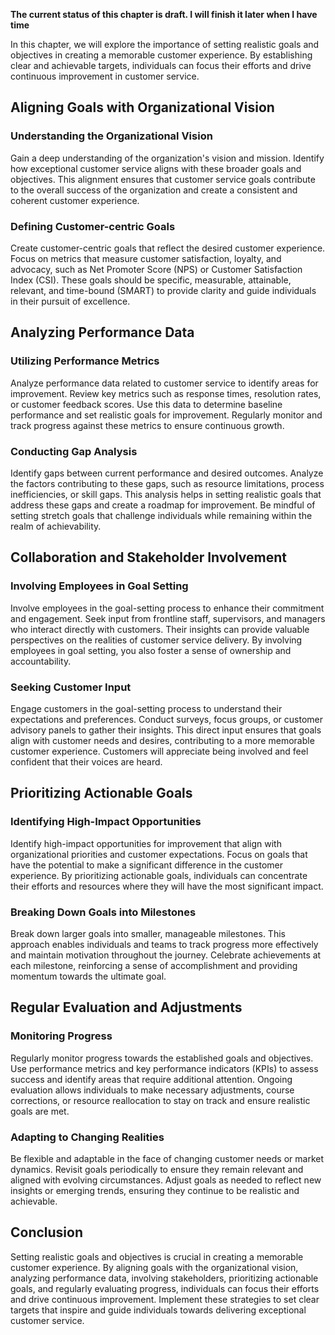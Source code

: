 **The current status of this chapter is draft. I will finish it later when I have time**

In this chapter, we will explore the importance of setting realistic goals and objectives in creating a memorable customer experience. By establishing clear and achievable targets, individuals can focus their efforts and drive continuous improvement in customer service.

Aligning Goals with Organizational Vision
-----------------------------------------

### Understanding the Organizational Vision

Gain a deep understanding of the organization's vision and mission. Identify how exceptional customer service aligns with these broader goals and objectives. This alignment ensures that customer service goals contribute to the overall success of the organization and create a consistent and coherent customer experience.

### Defining Customer-centric Goals

Create customer-centric goals that reflect the desired customer experience. Focus on metrics that measure customer satisfaction, loyalty, and advocacy, such as Net Promoter Score (NPS) or Customer Satisfaction Index (CSI). These goals should be specific, measurable, attainable, relevant, and time-bound (SMART) to provide clarity and guide individuals in their pursuit of excellence.

Analyzing Performance Data
--------------------------

### Utilizing Performance Metrics

Analyze performance data related to customer service to identify areas for improvement. Review key metrics such as response times, resolution rates, or customer feedback scores. Use this data to determine baseline performance and set realistic goals for improvement. Regularly monitor and track progress against these metrics to ensure continuous growth.

### Conducting Gap Analysis

Identify gaps between current performance and desired outcomes. Analyze the factors contributing to these gaps, such as resource limitations, process inefficiencies, or skill gaps. This analysis helps in setting realistic goals that address these gaps and create a roadmap for improvement. Be mindful of setting stretch goals that challenge individuals while remaining within the realm of achievability.

Collaboration and Stakeholder Involvement
-----------------------------------------

### Involving Employees in Goal Setting

Involve employees in the goal-setting process to enhance their commitment and engagement. Seek input from frontline staff, supervisors, and managers who interact directly with customers. Their insights can provide valuable perspectives on the realities of customer service delivery. By involving employees in goal setting, you also foster a sense of ownership and accountability.

### Seeking Customer Input

Engage customers in the goal-setting process to understand their expectations and preferences. Conduct surveys, focus groups, or customer advisory panels to gather their insights. This direct input ensures that goals align with customer needs and desires, contributing to a more memorable customer experience. Customers will appreciate being involved and feel confident that their voices are heard.

Prioritizing Actionable Goals
-----------------------------

### Identifying High-Impact Opportunities

Identify high-impact opportunities for improvement that align with organizational priorities and customer expectations. Focus on goals that have the potential to make a significant difference in the customer experience. By prioritizing actionable goals, individuals can concentrate their efforts and resources where they will have the most significant impact.

### Breaking Down Goals into Milestones

Break down larger goals into smaller, manageable milestones. This approach enables individuals and teams to track progress more effectively and maintain motivation throughout the journey. Celebrate achievements at each milestone, reinforcing a sense of accomplishment and providing momentum towards the ultimate goal.

Regular Evaluation and Adjustments
----------------------------------

### Monitoring Progress

Regularly monitor progress towards the established goals and objectives. Use performance metrics and key performance indicators (KPIs) to assess success and identify areas that require additional attention. Ongoing evaluation allows individuals to make necessary adjustments, course corrections, or resource reallocation to stay on track and ensure realistic goals are met.

### Adapting to Changing Realities

Be flexible and adaptable in the face of changing customer needs or market dynamics. Revisit goals periodically to ensure they remain relevant and aligned with evolving circumstances. Adjust goals as needed to reflect new insights or emerging trends, ensuring they continue to be realistic and achievable.

Conclusion
----------

Setting realistic goals and objectives is crucial in creating a memorable customer experience. By aligning goals with the organizational vision, analyzing performance data, involving stakeholders, prioritizing actionable goals, and regularly evaluating progress, individuals can focus their efforts and drive continuous improvement. Implement these strategies to set clear targets that inspire and guide individuals towards delivering exceptional customer service.
